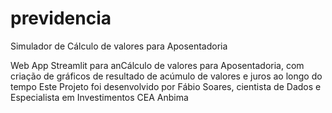# previdencia
Simulador de Cálculo de valores para Aposentadoria

Web App Streamlit para anCálculo de valores para Aposentadoria, com criação de gráficos de resultado de acúmulo de valores e juros ao longo do tempo
Este Projeto foi desenvolvido por Fábio Soares, cientista de Dados e Especialista em Investimentos CEA Anbima
